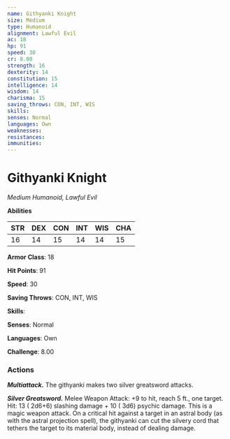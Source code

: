 ```yaml
---
name: Githyanki Knight
size: Medium
type: Humanoid
alignment: Lawful Evil
ac: 18
hp: 91
speed: 30
cr: 8.00
strength: 16
dexterity: 14
constitution: 15
intelligence: 14
wisdom: 14
charisma: 15
saving_throws: CON, INT, WIS
skills: 
senses: Normal
languages: Own
weaknesses:
resistances:
immunities:
---
```


# Githyanki Knight

*Medium Humanoid, Lawful Evil*

**Abilities**

| STR | DEX | CON | INT | WIS | CHA |
| --- | --- | --- | --- | --- | --- |
| 16 | 14 | 15 | 14 | 14 | 15 |

**Armor Class**: 18

**Hit Points**: 91

**Speed**: 30

**Saving Throws**: CON, INT, WIS

**Skills**: 

**Senses**: Normal

**Languages**: Own

**Challenge**: 8.00


### Actions
***Multiattack.*** The githyanki makes two silver greatsword attacks.

***Silver Greatsword.*** Melee Weapon Attack:  +9 to hit, reach 5 ft., one target. Hit: 13 ( 2d6+6) slashing damage + 10 ( 3d6) psychic damage. This is a magic weapon attack. On a critical hit against a target in an astral body (as with the astral projection spell), the githyanki can cut the silvery cord that tethers the target to its material body, instead of dealing damage.

